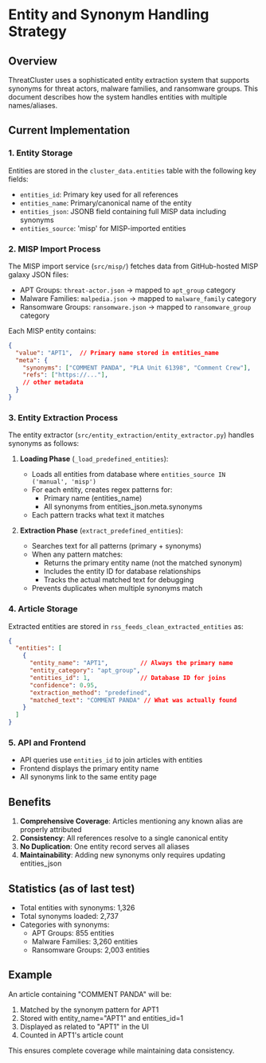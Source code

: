 # Entity and Synonym Handling Strategy

## Overview

ThreatCluster uses a sophisticated entity extraction system that supports synonyms for threat actors, malware families, and ransomware groups. This document describes how the system handles entities with multiple names/aliases.

## Current Implementation

### 1. Entity Storage

Entities are stored in the `cluster_data.entities` table with the following key fields:
- `entities_id`: Primary key used for all references
- `entities_name`: Primary/canonical name of the entity
- `entities_json`: JSONB field containing full MISP data including synonyms
- `entities_source`: 'misp' for MISP-imported entities

### 2. MISP Import Process

The MISP import service (`src/misp/`) fetches data from GitHub-hosted MISP galaxy JSON files:
- APT Groups: `threat-actor.json` → mapped to `apt_group` category
- Malware Families: `malpedia.json` → mapped to `malware_family` category  
- Ransomware Groups: `ransomware.json` → mapped to `ransomware_group` category

Each MISP entity contains:
```json
{
  "value": "APT1",  // Primary name stored in entities_name
  "meta": {
    "synonyms": ["COMMENT PANDA", "PLA Unit 61398", "Comment Crew"],
    "refs": ["https://..."],
    // other metadata
  }
}
```

### 3. Entity Extraction Process

The entity extractor (`src/entity_extraction/entity_extractor.py`) handles synonyms as follows:

1. **Loading Phase** (`_load_predefined_entities`):
   - Loads all entities from database where `entities_source IN ('manual', 'misp')`
   - For each entity, creates regex patterns for:
     - Primary name (entities_name)
     - All synonyms from entities_json.meta.synonyms
   - Each pattern tracks what text it matches

2. **Extraction Phase** (`extract_predefined_entities`):
   - Searches text for all patterns (primary + synonyms)
   - When any pattern matches:
     - Returns the primary entity name (not the matched synonym)
     - Includes the entity ID for database relationships
     - Tracks the actual matched text for debugging
   - Prevents duplicates when multiple synonyms match

### 4. Article Storage

Extracted entities are stored in `rss_feeds_clean_extracted_entities` as:
```json
{
  "entities": [
    {
      "entity_name": "APT1",         // Always the primary name
      "entity_category": "apt_group",
      "entities_id": 1,              // Database ID for joins
      "confidence": 0.95,
      "extraction_method": "predefined",
      "matched_text": "COMMENT PANDA" // What was actually found
    }
  ]
}
```

### 5. API and Frontend

- API queries use `entities_id` to join articles with entities
- Frontend displays the primary entity name
- All synonyms link to the same entity page

## Benefits

1. **Comprehensive Coverage**: Articles mentioning any known alias are properly attributed
2. **Consistency**: All references resolve to a single canonical entity
3. **No Duplication**: One entity record serves all aliases
4. **Maintainability**: Adding new synonyms only requires updating entities_json

## Statistics (as of last test)

- Total entities with synonyms: 1,326
- Total synonyms loaded: 2,737
- Categories with synonyms:
  - APT Groups: 855 entities
  - Malware Families: 3,260 entities  
  - Ransomware Groups: 2,003 entities

## Example

An article containing "COMMENT PANDA" will be:
1. Matched by the synonym pattern for APT1
2. Stored with entity_name="APT1" and entities_id=1
3. Displayed as related to "APT1" in the UI
4. Counted in APT1's article count

This ensures complete coverage while maintaining data consistency.